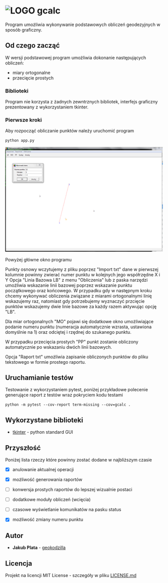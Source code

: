 # ![LOGO](img/gcalc.ico) gcalc

Program umożliwia wykonywanie podstawowych obliczeń geodezyjnych w sposób graficzny.

## Od czego zacząć

W wersji podstawowej program umożliwia dokonanie następujących obliczeń:

- miary ortogonalne
- przecięcie prostych

### Biblioteki

Program nie korzysta z żadnych zewntrznych bibliotek, interfejs graficzny prezentowany z wykorzystaniem tkinter.

### Pierwsze kroki

Aby rozpocząć obliczanie punktów należy uruchomić program

```
python app.py
```

![Okno główne](img/main.png)

Powyżej główne okno programu

Punkty osnowy wczytujemy z pliku poprzez "Import txt" dane w pierwszej kolumnie powinny zwierać numer punktu w kolejnych jego współrzędne X i Y
Opcja "Linia Bazowa LB" z menu "Obliczenia" lub z paska narzędzi umożliwia wskazanie linii bazowej poprzez wskazanie punktu początkowego oraz końcowego. W przypadku gdy w następnym kroku chcemy wykonywać obliczenia związane z miarami ortogonalnymi linię wskazujemy raz, natomiast gdy potrzebujemy wyznaczyć przcięcie punktów wskazujemy dwie linie bazowe za każdy razem aktywując opcję "LB".

Dla miar ortogonalnych "MO" pojawi się dodatkowe okno umożliwiające podanie numeru punktu (numeracja automatycznie wzrasta, ustawiona domyślnie na 1) oraz odciętej i rzędnej do szukanego punktu.

W przypadku przecięcia prostych "PP" punkt zostanie obliczony automatycznie po wskazaniu dwóch linii bazowych.

Opcja "Raport txt" umożliwia zapisanie obliczonych punktów do pliku tekstowego w formie prostego raportu. 



## Uruchamianie testów

Testowanie z wykorzystaniem pytest, poniżej przykładowe polecenie generujące raport z testów wraz pokryciem kodu testami

```o
python -m pytest --cov-report term-missing --cov=gcalc .
```

## Wykorzystane biblioteki

* [tkinter](https://wiki.python.org/moin/TkInter) - python standard GUI



## Przyszłość

Poniżej lista rzeczy które powinny zostać dodane w najbliższym czasie

- [x] anulowanie aktualnej operacji
- [x] możliwość generowania raportów 
- [ ] konwersja prostych raportów do lepszej wizualnie postaci
- [ ] dodatkowe moduły obliczeń (wcięcia)
- [ ] czasowe wyświetlanie komunikatów na pasku status
- [x] możliwość zmiany numeru punktu



## Autor

* **Jakub Plata** - [geokodzilla](https://github.com/geokodzilla)

## Licencja

Projekt na licencji MIT License - szczegóły w pliku [LICENSE.md](LICENSE.md) 
